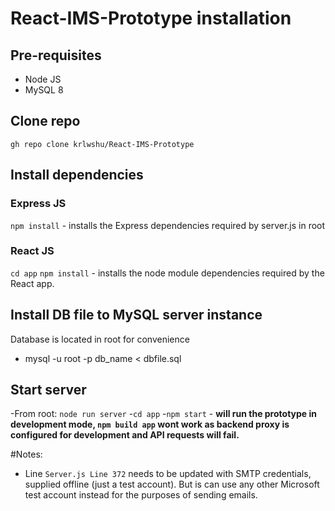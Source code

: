# React-IMS-Prototype installation

## Pre-requisites
- Node JS
- MySQL 8


## Clone repo

```gh repo clone krlwshu/React-IMS-Prototype```

## Install dependencies

### Express JS
```npm install``` - installs the Express dependencies required by server.js in root

### React JS
```cd app```
```npm install``` - installs the node module dependencies required by the React app.

## Install DB file to MySQL server instance

Database is located in root for convenience

- mysql -u root -p db_name < dbfile.sql

## Start server

-From root: ```node run server```
-```cd app```
-```npm start``` - **will run the prototype in development mode, ```npm build app``` wont work as backend proxy is configured for development and API requests will fail.**

#Notes:
- Line ```Server.js Line 372``` needs to be updated with SMTP credentials, supplied offline (just a test account). But is can use any other Microsoft test account instead for the purposes of sending emails.
